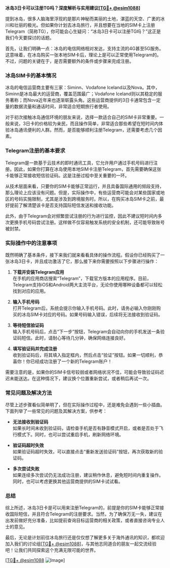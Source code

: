 **冰岛3日卡可以注册TG吗？深度解析与实用建议[[TG💪+ @esim1088](https://t.me/s/esim1088)]**

提到冰岛，很多人脑海里浮现的是那片神秘而美丽的土地，湛蓝的天空、广袤的冰川和壮丽的极光。但如果你计划去冰岛旅行，并且想要在当地的SIM卡上注册Telegram（简称TG），你可能会心生疑问：“冰岛3日卡可以注册TG吗？”这正是我们今天要探讨的话题。

首先，让我们明确一点：冰岛的电信网络相对发达，支持主流的4G甚至5G服务。这意味着，在冰岛购买一张本地SIM卡后，理论上是可以正常使用Telegram的。不过，问题的关键在于，是否需要额外的条件或步骤来完成注册。

### 冰岛SIM卡的基本情况

冰岛的电信运营商主要有三家：Siminn、Vodafone Iceland以及Nova。其中，Siminn是冰岛最大的运营商，覆盖范围最广；Vodafone Iceland则以其稳定的服务著称；而Nova近年来也逐渐崭露头角。这些运营商提供的3日卡通常包含一定量的数据流量和通话时间，非常适合短期旅行者使用。

对于初次接触冰岛通信环境的朋友来说，选择一款适合自己的SIM卡非常重要。一般来说，3日卡的价格较为亲民，而且操作简单，非常适合那些希望在短时间内体验冰岛通讯便利的人群。然而，是否能够顺利注册Telegram，还需要考虑几个因素。

### Telegram注册的基本要求

Telegram是一款基于云技术的即时通讯工具，它允许用户通过手机号码进行注册。因此，如果你打算在冰岛使用本地SIM卡注册Telegram，首先需要确保这张卡能够正常接收短信验证码。这是注册过程中至关重要的一环。

从技术层面来看，只要你的SIM卡能够正常运行，并且具备国际通用的频段支持，那么理论上应该没有问题。但是，实际操作中，有些运营商可能会对某些国家或地区的号码实施限制，尤其是涉及到跨境服务时。所以，在购买冰岛SIM卡之前，最好提前了解清楚该卡是否支持国际短信发送和接收功能。

此外，由于Telegram会对频繁尝试注册的行为进行监控，因此不建议短时间内多次更换手机号码尝试注册。这样做不仅容易触发系统的安全机制，还可能导致账号被封禁。

### 实际操作中的注意事项

既然明确了基本条件，接下来我们就来看看具体的操作流程。假设你已经购买了一张冰岛3日卡，并且成功激活了它，那么接下来你需要按照以下步骤进行操作：

1. **下载并安装Telegram应用**  
   在手机的应用商店搜索“Telegram”，下载官方版本的应用程序。目前，Telegram支持iOS和Android两大主流平台，无论你使用哪种设备都可以轻松找到对应的应用。

2. **输入手机号码**  
   打开Telegram后，系统会提示你输入手机号码。此时，请务必输入你刚刚购买的冰岛SIM卡对应的号码。如果号码输入错误，后续将无法接收到验证码。

3. **等待短信验证码**  
   输入手机号码后，点击“下一步”按钮，Telegram会自动向你的手机发送一条验证码短信。此时，请耐心等待几分钟，确保网络连接良好。

4. **填写验证码并完成注册**  
   收到验证码后，将其填入指定框内，然后点击“验证”按钮。如果一切顺利，恭喜你！你已经成功注册了一个新的Telegram账户！

需要注意的是，如果你的SIM卡信号较弱或者网络状况不佳，可能会导致验证码迟迟未能送达。在这种情况下，建议换个位置重新尝试，或者稍后再试一次。

### 常见问题及解决方法

尽管上述步骤看似简单明了，但在实际操作过程中，还是难免会遇到一些小插曲。下面列举了一些常见的问题及其解决方案，供参考：

- **无法接收到验证码**  
  如果长时间未收到验证码，请检查手机是否有静音模式开启，或者是否处于飞行模式下。同时，也可以尝试重启手机，刷新网络环境。

- **验证码超时失效**  
  如果验证码超时失效，可以直接点击“重新发送验证码”按钮，再次获取新的验证码。

- **多次尝试失败**  
  如果连续多次尝试仍无法成功注册，建议稍作休息，避免短时间内重复操作。同时，也可以考虑更换其他运营商提供的SIM卡试试看。

### 总结

综上所述，冰岛3日卡是可以用来注册Telegram的，前提是你的SIM卡能够正常接收国际短信，并且符合Telegram的注册要求。当然，为了确保万无一失，建议在出发前做好充分准备，比如提前查询目标运营商的相关政策，或者直接咨询专业人士的意见。

最后，无论是计划前往冰岛旅行还是仅仅想了解更多关于海外通讯的知识，都欢迎加入我们的讨论组[[TG💪+ @esim1088](https://t.me/s/esim1088)]，与其他志同道合的朋友一起交流经验吧！让我们共同探索这个充满无限可能的世界。

[[TG💪+ @esim1088](https://t.me/s/esim1088) ![Image](https://i.postimg.cc/4NQfJmqS/Snipaste-2025-05-13-00-14-12.png)]